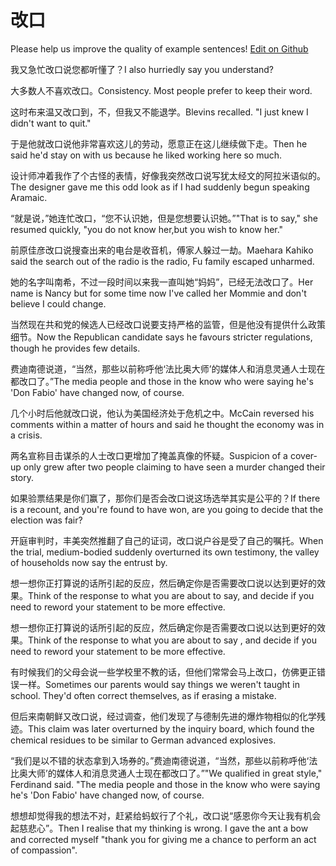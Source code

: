 # 改口

Please help us improve the quality of example sentences! [Edit on Github](https://github.com/jiyushe/jiyu-example-sentence-source/blob/main/chinese/gaikou.md)

<p><span class="chinese">我又急忙改口说您都听懂了？</span><span class="english">I also hurriedly say you understand?</span></p>

<p><span class="chinese">大多数人不喜欢改口。</span><span class="english">Consistency. Most people prefer to keep their word.</span></p>

<p><span class="chinese">这时布来温又改口到，不，但我又不能退学。</span><span class="english">Blevins recalled. "I just knew I didn't want to quit."</span></p>

<p><span class="chinese">于是他就改口说他非常喜欢这儿的劳动，愿意正在这儿继续做下走。</span><span class="english">Then he said he'd stay on with us because he liked working here so much.</span></p>

<p><span class="chinese">设计师冲着我作了个古怪的表情，好像我突然改口说写犹太经文的阿拉米语似的。</span><span class="english">The designer gave me this odd look as if I had suddenly begun speaking Aramaic.</span></p>

<p><span class="chinese">“就是说，”她连忙改口，“您不认识她，但是您想要认识她。”</span><span class="english">"That is to say," she resumed quickly, "you do not know her,but you wish to know her."</span></p>

<p><span class="chinese">前原佳彦改口说搜查出来的电台是收音机，傅家人躲过一劫。</span><span class="english">Maehara Kahiko said the search out of the radio is the radio, Fu family escaped unharmed.</span></p>

<p><span class="chinese">她的名字叫南希，不过一段时间以来我一直叫她“妈妈”，已经无法改口了。</span><span class="english">Her name is Nancy but for some time now I've called her Mommie and don't believe I could change.</span></p>

<p><span class="chinese">当然现在共和党的候选人已经改口说要支持严格的监管，但是他没有提供什么政策细节。</span><span class="english">Now the Republican candidate says he favours stricter regulations, though he provides few details.</span></p>

<p><span class="chinese">费迪南德说道，“当然，那些以前称呼他‘法比奥大师’的媒体人和消息灵通人士现在都改口了。”</span><span class="english">The media people and those in the know who were saying he's 'Don Fabio' have changed now, of course.</span></p>

<p><span class="chinese">几个小时后他就改口说，他认为美国经济处于危机之中。</span><span class="english">McCain reversed his comments within a matter of hours and said he thought the economy was in a crisis.</span></p>

<p><span class="chinese">两名宣称目击谋杀的人士改口更增加了掩盖真像的怀疑。</span><span class="english">Suspicion of a cover-up only grew after two people claiming to have seen a murder changed their story.</span></p>

<p><span class="chinese">如果验票结果是你们赢了，那你们是否会改口说这场选举其实是公平的？</span><span class="english">If there is a recount, and you're found to have won, are you going to decide that the election was fair?</span></p>

<p><span class="chinese">开庭审判时，丰美突然推翻了自己的证词，改口说户谷是受了自己的嘱托。</span><span class="english">When the trial, medium-bodied suddenly overturned its own testimony, the valley of households now say the entrust by.</span></p>

<p><span class="chinese">想一想你正打算说的话所引起的反应，然后确定你是否需要改口说以达到更好的效果。</span><span class="english">Think of the response to what you are about to say, and decide if you need to reword your statement to be more effective.</span></p>

<p><span class="chinese">想一想你正打算说的话所引起的反应，然后确定你是否需要改口说以达到更好的效果。</span><span class="english">Think of the response to what you are about to say , and decide if you need to reword your statement to be more effective.</span></p>

<p><span class="chinese">有时候我们的父母会说一些学校里不教的话，但他们常常会马上改口，仿佛更正错误一样。</span><span class="english">Sometimes our parents would say things we weren't taught in school. They'd often correct themselves, as if erasing a mistake.</span></p>

<p><span class="chinese">但后来南朝鲜又改口说，经过调查，他们发现了与德制先进的爆炸物相似的化学残迹。</span><span class="english">This claim was later overturned by the inquiry board, which found the chemical residues to be similar to German advanced explosives.</span></p>

<p><span class="chinese">“我们是以不错的状态拿到入场券的。”费迪南德说道，“当然，那些以前称呼他‘法比奥大师’的媒体人和消息灵通人士现在都改口了。”</span><span class="english">"We qualified in great style," Ferdinand said. "The media people and those in the know who were saying he's 'Don Fabio' have changed now, of course.</span></p>

<p><span class="chinese">想想却觉得我的想法不对，赶紧给蚂蚁行了个礼，改口说“感恩你今天让我有机会起慈悲心”。</span><span class="english">Then I realise that my thinking is wrong. I gave the ant a bow and corrected myself "thank you for giving me a chance to perform an act of compassion".</span></p>

